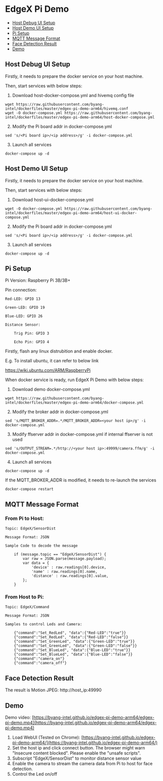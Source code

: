 # EdgeX Pi Demo

- [Host Debug UI Setup](#Host-Debug-UI-Setup)
- [Host Demo UI Setup](#Host-Demo-UI-Setup)
- [Pi Setup](#Pi-Setup)
- [MQTT Message Format](#MQTT-Message-Format)
- [Face Detection Result](#Face-Detection-Result)
- [Demo](#Demo)

## Host Debug UI Setup
Firstly, it needs to prepare the docker service on your host machine.

Then, start services with below steps:
1. Download host-docker-compose.yml and hivemq config file
```
wget https://raw.githubusercontent.com/byang-intel/dockerfiles/master/edgex-pi-demo-arm64/hivemq.conf
wget -O docker-compose.yml https://raw.githubusercontent.com/byang-intel/dockerfiles/master/edgex-pi-demo-arm64/host-docker-compose.yml
```

2. Modify the Pi board addr in docker-compose.yml
```
sed 's/<Pi board ip>/<ip address>/g' -i docker-compose.yml
```

3. Launch all services
```
docker-compose up -d
```

## Host Demo UI Setup
Firstly, it needs to prepare the docker service on your host machine.

Then, start services with below steps:
1. Download host-ui-docker-compose.yml
```
wget -O docker-compose.yml https://raw.githubusercontent.com/byang-intel/dockerfiles/master/edgex-pi-demo-arm64/host-ui-docker-compose.yml
```

2. Modify the Pi board addr in docker-compose.yml
```
sed 's/<Pi board ip>/<ip address>/g' -i docker-compose.yml
```

3. Launch all services
```
docker-compose up -d
```

## Pi Setup

Pi Version: Raspberry Pi 3B/3B+

Pin connection:

    Red-LED: GPIO 13

    Green-LED: GPIO 19

    Blue-LED: GPIO 26

    Distance Sensor:

        Trig Pin: GPIO 3

        Echo Pin: GPIO 4


Firstly, flash any linux distrubition and enable docker.

E.g. To install ubuntu, it can refer to below link

https://wiki.ubuntu.com/ARM/RaspberryPi

When docker service is ready, run EdgeX Pi Demo with below steps:

1. Download demo docker-compose.yml
```
wget https://raw.githubusercontent.com/byang-intel/dockerfiles/master/edgex-pi-demo-arm64/docker-compose.yml
```

2. Modify the broker addr in docker-compose.yml
```
sed 's/MQTT_BROKER_ADDR=.*/MQTT_BROKER_ADDR=<your host ip>/g' -i docker-compose.yml
```

3. Modify ffserver addr in docker-compose.yml if internal ffserver is not used
```
sed 's/OUTPUT_STREAM=.*/http://<your host ip>:49999/camera.ffm/g' -i docker-compose.yml
```

4. Launch all services
```
docker-compose up -d
```
If the MQTT_BROKER_ADDR is modified, it needs to re-launch the services
```
docker-compose restart
```

## MQTT Message Format

### From Pi to Host:

    Topic: EdgeX/SensorDist

    Message Format: JSON

    Sample Code to decode the message
```
    if (message.topic == "EdgeX/SensorDist") {
        var raw = JSON.parse(message.payload);
        var data = {
            'device' : raw.readings[0].device,
            'name' : raw.readings[0].name,
            'distance' : raw.readings[0].value,
        };
    }
```

### From Host to Pi:

    Topic: EdgeX/Command

    Message Format: JSON

    Samples to control Leds and Camera:
```
    {"command":"Set_RedLed", "data":{"Red-LED":"true"}}
    {"command":"Set_RedLed", "data":{"Red-LED":"false"}}
    {"command":"Set_GreenLed", "data":{"Green-LED":"true"}}
    {"command":"Set_GreenLed", "data":{"Green-LED":"false"}}
    {"command":"Set_BlueLed", "data":{"Blue-LED":"true"}}
    {"command":"Set_BlueLed", "data":{"Blue-LED":"false"}}
    {"command":"camera_on"}
    {"command":"camera_off"}
```

## Face Detection Result

The result is Motion JPEG: http://host_ip:49990

## Demo

Demo video: [https://byang-intel.github.io/edgex-pi-demo-arm64/edgex-pi-demo.mp4](https://byang-intel.github.io/edgex-pi-demo-arm64/edgex-pi-demo.mp4)


1. Load WebUI (Tested on Chrome): [https://byang-intel.github.io/edgex-pi-demo-arm64/](https://byang-intel.github.io/edgex-pi-demo-arm64/)
2. Set the host ip and click connect button. The browser might warn "Insecure content blocked". Please enable the "unsafe scripts".
3. Subscript "EdgeX/SensorDist" to monitor distance sensor value
4. Enable the camera to stream the camera data from Pi to host for face detection.
5. Control the Led on/off
